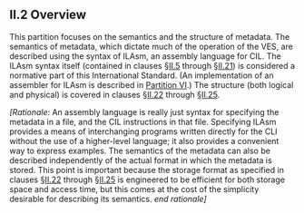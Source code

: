 ## II.2 Overview

This partition focuses on the semantics and the structure of metadata. The semantics of metadata, which dictate much of the operation of the VES, are described using the syntax of ILAsm, an assembly language for CIL. The ILAsm syntax itself (contained in clauses §[II.5](#todo-missing-hyperlink) through §[II.21](#todo-missing-hyperlink)) is considered a normative part of this International Standard. (An implementation of an assembler for ILAsm is described in [Partition VI](#todo-missing-hyperlink).) The structure (both logical and physical) is covered in clauses §[II.22](ii.22-metadata-logical-format-tables.md) through §[II.25](ii.25-file-format-extensions-to-pe.md).

_[Rationale:_ An assembly language is really just syntax for specifying the metadata in a file, and the CIL instructions in that file. Specifying ILAsm provides a means of interchanging programs written directly for the CLI without the use of a higher-level language; it also provides a convenient way to express examples. The semantics of the metadata can also be described independently of the actual format in which the metadata is stored. This point is important because the storage format as specified in clauses §[II.22](#todo-missing-hyperlink) through §[II.25](ii.25-file-format-extensions-to-pe.md) is engineered to be efficient for both storage space and access time, but this comes at the cost of the simplicity desirable for describing its semantics. _end rationale]_
